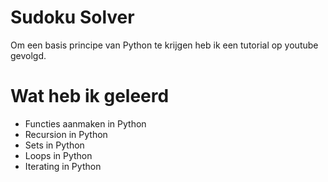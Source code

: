 # Sudoku Solver
Om een basis principe van Python te krijgen heb ik een tutorial op youtube gevolgd.


# Wat heb ik geleerd
* Functies aanmaken in Python
* Recursion in Python
* Sets in Python
* Loops in Python
* Iterating in Python
